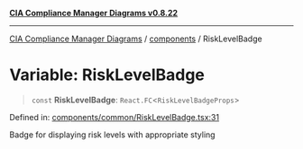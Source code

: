 [**CIA Compliance Manager Diagrams v0.8.22**](../../README.md)

***

[CIA Compliance Manager Diagrams](../../modules.md) / [components](../README.md) / RiskLevelBadge

# Variable: RiskLevelBadge

> `const` **RiskLevelBadge**: `React.FC`\<`RiskLevelBadgeProps`\>

Defined in: [components/common/RiskLevelBadge.tsx:31](https://github.com/Hack23/cia-compliance-manager/blob/5eebba14bef5523072dd8c486c1cd0c7c18766fc/src/components/common/RiskLevelBadge.tsx#L31)

Badge for displaying risk levels with appropriate styling
